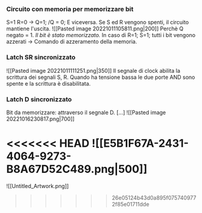 ### Circuito con memoria per memorizzare bit

S=1 
R=0 
-> Q=1; /Q = 0; 
E viceversa. 
Se S ed R vengono spenti, il circuito mantiene l'uscita.
![[Pasted image 20221011105811.png|200]] Perchè Q negato = 1. 
*Il bit è stato memorizzato.*
In caso di R=1; S=1; tutti i bit vengono azzerati -> Comando di azzeramento della memoria. 

### Latch SR sincronizzato
![[Pasted image 20221011111251.png|350]]
Il segnale di clock abilita la scrittura dei segnali S, R. Quando ha tensione bassa le due porte AND sono spente e la scrittura è disabilitata.  

### Latch D sincronizzato
Bit da memorizzare: attraverso il segnale D. 
[...]
![[Pasted image 20221016230817.png|700]]

<<<<<<< HEAD
![[E5B1F67A-2431-4064-9273-B8A67D52C489.png|500]]
=======
![[Untitled_Artwork.png]]
>>>>>>> 26e05124b43d0a895f0757409772f85e01711dde
